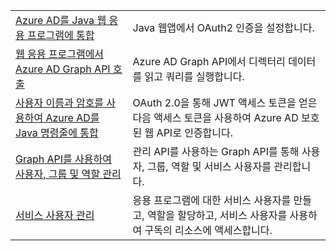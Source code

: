 |  |  |
|---------|---------|
| [Azure AD를 Java 웹 응용 프로그램에 통합][1] | Java 웹앱에서 OAuth2 인증을 설정합니다.
| [웹 응용 프로그램에서 Azure AD Graph API 호출][2] | Azure AD Graph API에서 디렉터리 데이터를 읽고 쿼리를 실행합니다. |
| [사용자 이름과 암호를 사용하여 Azure AD를 Java 명령줄에 통합][3] | OAuth 2.0을 통해 JWT 액세스 토큰을 얻은 다음 액세스 토큰을 사용하여 Azure AD 보호된 웹 API로 인증합니다. |
| [Graph API를 사용하여 사용자, 그룹 및 역할 관리][4] | 관리 API를 사용하는 Graph API를 통해 사용자, 그룹, 역할 및 서비스 사용자를 관리합니다. 
| [서비스 사용자 관리][5] | 응용 프로그램에 대한 서비스 사용자를 만들고, 역할을 할당하고, 서비스 사용자를 사용하여 구독의 리소스에 액세스합니다. | 

[1]: https://azure.microsoft.com/resources/samples/active-directory-java-webapp-openidconnect/
[2]: https://azure.microsoft.com/resources/samples/active-directory-java-graphapi-web/
[3]: https://azure.microsoft.com/resources/samples/active-directory-java-native-headless/
[4]: https://azure.microsoft.com/resources/samples/aad-java-browse-graph-and-manage-roles/
[5]: https://azure.microsoft.com/resources/samples/aad-java-manage-service-principals/
